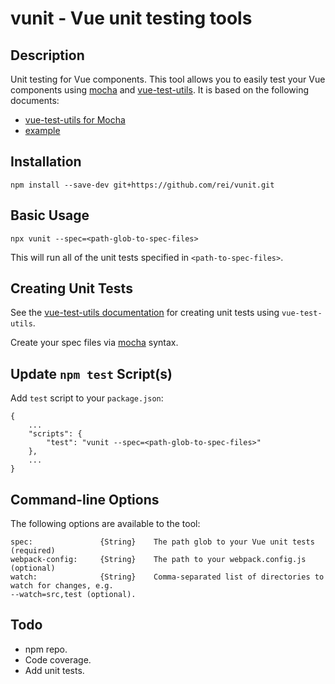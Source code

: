 # vunit - Vue unit testing tools

## Description

Unit testing for Vue components. This tool allows you to easily test your Vue components using 
[mocha](https://mochajs.org) and [vue-test-utils](https://vue-test-utils.vuejs.org/). It is based on the following documents: 
 * [vue-test-utils 
for Mocha](https://vue-test-utils.vuejs.org/guides/testing-single-file-components-with-mocha-webpack.html)
 * [example](https://github.com/vuejs/vue-test-utils-mocha-webpack-example)

## Installation

    npm install --save-dev git+https://github.com/rei/vunit.git

## Basic Usage

    npx vunit --spec=<path-glob-to-spec-files>

This will run all of the unit tests specified in `<path-to-spec-files>`.

## Creating Unit Tests

See the [vue-test-utils documentation](https://vue-test-utils.vuejs.org/) for creating unit tests
 using `vue-test-utils`. 

Create your spec files via [mocha](https://mochajs.org) syntax.

## Update `npm test` Script(s)
    
Add `test` script to your `package.json`:

    {
        ...
        "scripts": {
            "test": "vunit --spec=<path-glob-to-spec-files>"
        },
        ...
    }

## Command-line Options

The following options are available to the tool: 

    spec:               {String}    The path glob to your Vue unit tests (required)
    webpack-config:     {String}    The path to your webpack.config.js (optional)
    watch:              {String}    Comma-separated list of directories to watch for changes, e.g. 
    --watch=src,test (optional).

## Todo
* npm repo.
* Code coverage.
* Add unit tests.
